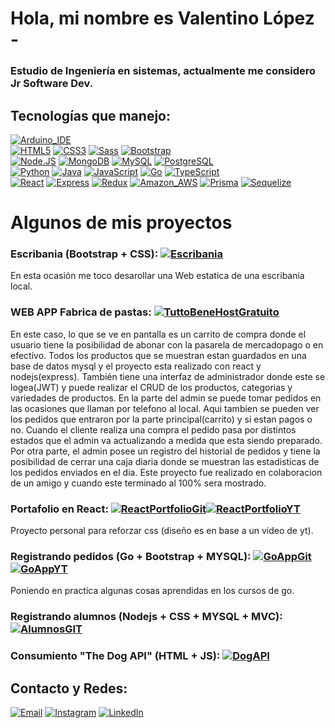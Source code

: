 # Hola, mi nombre es Valentino López -
### Estudio de Ingeniería en sistemas, actualmente me considero Jr Software Dev.

## Tecnologías que manejo:
[![Arduino_IDE](https://img.shields.io/badge/Arduino_IDE-00979D?style=for-the-badge&logo=arduino&logoColor=white)]()
</br>
[![HTML5](https://img.shields.io/badge/HTML5-E34F26?style=for-the-badge&logo=html5&logoColor=white)]()
[![CSS3](https://img.shields.io/badge/CSS3-1572B6?style=for-the-badge&logo=css3&logoColor=white)]()
[![Sass](https://img.shields.io/badge/Sass-CC6699?style=for-the-badge&logo=sass&logoColor=white)]()
[![Bootstrap](https://img.shields.io/badge/Bootstrap-563D7C?style=for-the-badge&logo=bootstrap&logoColor=white)]()
</br>
[![Node.JS](https://img.shields.io/badge/Node.JS-339933?style=for-the-badge&logo=node.js&logoColor=white&labelColor=101010)]()
[![MongoDB](https://img.shields.io/badge/MongoDB-47A248?style=for-the-badge&logo=mongodb&logoColor=white&labelColor=101010)]()
[![MySQL](https://img.shields.io/badge/MySQL-4479A1?style=for-the-badge&logo=mysql&logoColor=white&labelColor=101010)]()
[![PostgreSQL](https://img.shields.io/badge/PostgreSQL-316192?style=for-the-badge&logo=postgresql&logoColor=white)]()
</br>
[![Python](https://img.shields.io/badge/Python-yellow?style=for-the-badge&logo=python&logoColor=white&labelColor=101010)]()
[![Java](https://img.shields.io/badge/Java-ED8B00?style=for-the-badge&logo=openjdk&logoColor=white)]()
[![JavaScript](https://img.shields.io/badge/JavaScript-F7DF1E?style=for-the-badge&logo=javascript&logoColor=white&labelColor=101010)]()
[![Go](https://img.shields.io/badge/Go-00ADD8?style=for-the-badge&logo=go&logoColor=white)]()
[![TypeScript](https://img.shields.io/badge/TypeScript-007ACC?style=for-the-badge&logo=typescript&logoColor=white)]()
</br>
[![React](https://img.shields.io/badge/React-20232A?style=for-the-badge&logo=react&logoColor=61DAFB)]()
[![Express](https://img.shields.io/badge/Express.js-404D59?style=for-the-badge)]()
[![Redux](https://img.shields.io/badge/Redux-593D88?style=for-the-badge&logo=redux&logoColor=white)]()
[![Amazon_AWS](https://img.shields.io/badge/Amazon_AWS-232F3E?style=for-the-badge&logo=amazon-aws&logoColor=white)]()
[![Prisma](https://img.shields.io/badge/Prisma-3982CE?style=for-the-badge&logo=Prisma&logoColor=white)]()
[![Sequelize](https://img.shields.io/badge/Sequelize-52B0E7?style=for-the-badge&logo=Sequelize&logoColor=white)]()


# Algunos de mis proyectos
### Escribania (Bootstrap + CSS): [![Escribania](https://img.shields.io/website-up-down-green-red/http/monip.org.svg)](https://escribaniagomezgianelli.com/)
En esta ocasión me toco desarollar una Web estatica de una escribania local.

### WEB APP Fabrica de pastas: [![TuttoBeneHostGratuito](https://img.shields.io/website-down-down-red-red/http/cv.lbesson.qc.to.svg)](https://gomezgianelli.000webhostapp.com/)
En este caso, lo que se ve en pantalla es un carrito de compra donde el usuario tiene la posibilidad de abonar con la pasarela de mercadopago o en efectivo. Todos los productos que se muestran estan guardados en una base de datos mysql y el proyecto esta realizado con react y nodejs(express). También tiene una interfaz de administrador donde este se logea(JWT) y puede realizar el CRUD de los productos, categorias y variedades de productos. En la parte del admin se puede tomar pedidos en las ocasiones que llaman por telefono al local. Aqui tambien se pueden ver los pedidos que entraron por la parte principal(carrito) y si estan pagos o no. Cuando el cliente realiza una compra el pedido pasa por distintos estados que el admin va actualizando a medida que esta siendo preparado. Por otra parte, el admin posee un registro del historial de pedidos y tiene la posibilidad de cerrar una caja diaria donde se muestran las estadisticas de los pedidos enviados en el dia. Este proyecto fue realizado en colaboracion de un amigo y cuando este terminado al 100% sera mostrado.

### Portafolio en React: [![ReactPortfolioGit](https://img.shields.io/badge/GitHub-100000?style=for-the-badge&logo=github&logoColor=white)](https://github.com/valentinolopezbruno/Web-PortFolio-REAC)[![ReactPortfolioYT](https://img.shields.io/badge/YouTube-FF0000?style=for-the-badge&logo=youtube&logoColor=white)](https://youtu.be/33lemQaCis8)
Proyecto personal para reforzar css (diseño es en base a un video de yt).

### Registrando pedidos (Go + Bootstrap + MYSQL): [![GoAppGit](https://img.shields.io/badge/GitHub-100000?style=for-the-badge&logo=github&logoColor=white)](https://github.com/valentinolopezbruno/Go_register_order) [![GoAppYT](https://img.shields.io/badge/YouTube-FF0000?style=for-the-badge&logo=youtube&logoColor=white)](https://www.youtube.com/watch?v=HMWuUNFGBZ8)
Poniendo en practica algunas cosas aprendidas en los cursos de go.

### Registrando alumnos (Nodejs + CSS + MYSQL + MVC): [![AlumnosGIT](https://img.shields.io/badge/GitHub-100000?style=for-the-badge&logo=github&logoColor=white)](https://github.com/valentinolopezbruno/tp-mario-backend-pp2022)


### Consumiento "The Dog API" (HTML + JS): [![DogAPI](https://img.shields.io/badge/GitHub-100000?style=for-the-badge&logo=github&logoColor=white)](https://github.com/valentinolopezbruno/webDogsAPI)


## Contacto y Redes:
[![Email](https://img.shields.io/badge/valentinolopezbruno@gmail.com-email_personal_-D14836?style=for-the-badge&logo=gmail&logoColor=white&labelColor=101010)](valentinolopezbruno@gmail.com)
[![Instagram](https://img.shields.io/badge/Instagram-@valentino.lopez1-E4405F?style=for-the-badge&logo=instagram&logoColor=white&labelColor=101010)](https://instagram.com/valentino.lopez1)
[![LinkedIn](https://img.shields.io/badge/LinkedIn-Valentino_Lopez-0077B5?style=for-the-badge&logo=linkedin&logoColor=white&labelColor=101010)](https://www.linkedin.com/in/valentinolopezbruno/)

